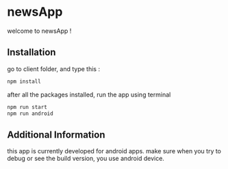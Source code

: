 # newsApp

welcome to newsApp !

## Installation

go to client folder, and type this :

```bash
npm install
```

after all the packages installed, run the app using terminal

```bash
npm run start
npm run android
```

## Additional Information

this app is currently developed for android apps.
make sure when you try to debug or see the build version,
you use android device.